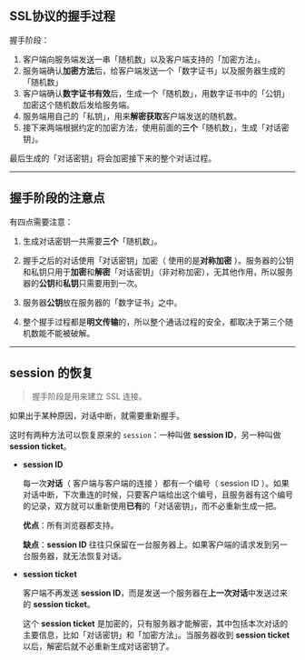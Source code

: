 ## SSL协议的握手过程

握手阶段：

1. 客户端向服务端发送一串「随机数」以及客户端支持的「加密方法」。
2. 服务端确认**加密方法**后，给客户端发送一个「数字证书」以及服务器生成的「随机数」
3. 客户端确认**数字证书有效**后，生成一个「随机数」，用数字证书中的「公钥」加密这个随机数后发给服务端。
4. 服务端用自己的「私钥」，用来**解密获取**客户端发送的随机数。
5. 接下来两端根据约定的加密方法，使用前面的**三个**「随机数」，生成「对话密钥」。

最后生成的「对话密钥」将会加密接下来的整个对话过程。

---

## 握手阶段的注意点

有四点需要注意：

1. 生成对话密钥一共需要**三个**「随机数」。

1. 握手之后的对话使用「对话密钥」加密（ 使用的是**对称加密** ）。服务器的公钥和私钥只用于**加密**和**解密**「对话密钥」（非对称加密），无其他作用，所以服务器的**公钥**和**私钥**只需要用到一次。

1. 服务器**公钥**放在服务器的「数字证书」之中。

1. 整个握手过程都是**明文传输**的，所以整个通话过程的安全，都取决于第三个随机数能不能被破解。

---

## session 的恢复

> 握手阶段是用来建立 SSL 连接。

如果出于某种原因，对话中断，就需要重新握手。

这时有两种方法可以恢复原来的 `session`：一种叫做 **session ID**，另一种叫做**session ticket**。

- **session ID**

    每一次**对话**（ 客户端与客户端的连接 ）都有一个编号（ session ID ）。如果对话中断，下次重连的时候，只要客户端给出这个编号，且服务器有这个编号的记录，双方就可以重新使用**已有**的「对话密钥」，而不必重新生成一把。

    **优点**：所有浏览器都支持。

    **缺点**：**session ID** 往往只保留在一台服务器上。如果客户端的请求发到另一台服务器，就无法恢复对话。

- **session ticket**

    客户端不再发送 **session ID**，而是发送一个服务器在**上一次对话**中发送过来的 **session ticket**。
    
    这个 **session ticket** 是加密的，只有服务器才能解密，其中包括本次对话的主要信息，比如「对话密钥」和「加密方法」。当服务器收到 **session ticket** 以后，解密后就不必重新生成对话密钥了。